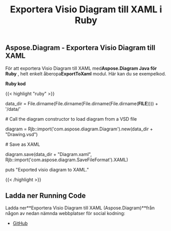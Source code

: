 ﻿---
title: Exportera Visio Diagram till XAML i Ruby
type: docs
weight: 60
url: /sv/java/export-visio-diagram-to-xaml-in-ruby/
---
## **Aspose.Diagram - Exportera Visio Diagram till XAML**
För att exportera Visio Diagram till XAML med**Aspose.Diagram Java för Ruby** , helt enkelt åberopa**ExportToXaml** modul. Här kan du se exempelkod.

**Ruby kod**

{{< highlight "ruby" >}}

 data_dir = File.dirname(File.dirname(File.dirname(File.dirname(__FILE__)))) + '/data/'

\# Call the diagram constructor to load diagram from a VSD file

diagram = Rjb::import('com.aspose.diagram.Diagram').new(data_dir + "Drawing.vsd")

\# Save as XAML

diagram.save(data_dir + "Diagram.xaml", Rjb::import('com.aspose.diagram.SaveFileFormat').XAML)

puts "Exported visio diagram to XAML."

{{< /highlight >}}
## **Ladda ner Running Code**
 Ladda ner**Exportera Visio Diagram till XAML (Aspose.Diagram)**från någon av nedan nämnda webbplatser för social kodning:

- [GitHub](https://github.com/asposediagram/Aspose.Diagram-for-Java/blob/master/Plugins/Aspose_Diagram_Java_for_Ruby/lib/asposediagramjava/Export/exporttoxaml.rb)
